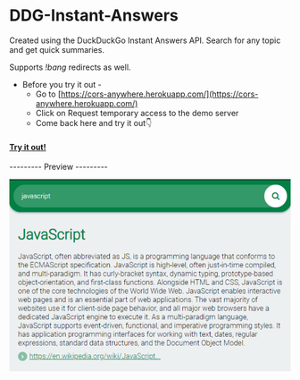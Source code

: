 # DDG-Instant-Answers
Created using the DuckDuckGo Instant Answers API.
Search for any topic and get quick summaries.

Supports _!bang_ redirects as well.

- Before you try it out -
  * Go to [https://cors-anywhere.herokuapp.com/](https://cors-anywhere.herokuapp.com/)
  * Click on Request temporary access to the demo server
  * Come back here and try it out👇

#### [Try it out!](https://mithu2649.github.io/DDG-Instant-Answers/) 


--------- Preview ---------

![Preview](https://github.com/mithu2649/DDG-Instant-Answers/blob/master/res/preview.png)
